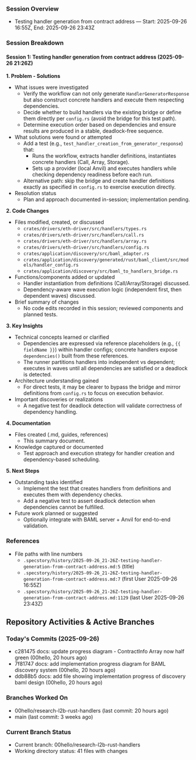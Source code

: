 ### Session Overview
- Testing handler generation from contract address — Start: 2025-09-26 16:55Z, End: 2025-09-26 23:43Z

### Session Breakdown
#### Session 1: Testing handler generation from contract address (2025-09-26 21:26Z)

**1. Problem - Solutions**
- What issues were investigated
  - Verify the workflow can not only generate `HandlerGeneratorResponse` but also construct concrete handlers and execute them respecting dependencies.
  - Decide whether to build handlers via the existing bridge or define them directly per `config.rs` (avoid the bridge for this test path).
  - Determine execution order based on dependencies and ensure results are produced in a stable, deadlock-free sequence.
- What solutions were found or attempted
  - Add a test (e.g., `test_handler_creation_from_generator_response`) that:
    - Runs the workflow, extracts handler definitions, instantiates concrete handlers (Call, Array, Storage).
    - Sets up a provider (local Anvil) and executes handlers while checking dependency readiness before each run.
  - Alternative path: skip the bridge and create handler definitions exactly as specified in `config.rs` to exercise execution directly.
- Resolution status
  - Plan and approach documented in-session; implementation pending.

**2. Code Changes**
- Files modified, created, or discussed
  - `crates/drivers/eth-driver/src/handlers/types.rs`
  - `crates/drivers/eth-driver/src/handlers/call.rs`
  - `crates/drivers/eth-driver/src/handlers/array.rs`
  - `crates/drivers/eth-driver/src/handlers/config.rs`
  - `crates/application/discovery/src/baml_adapter.rs`
  - `crates/application/discovery/generated/rust/baml_client/src/models/handler_config.rs`
  - `crates/application/discovery/src/baml_to_handlers_bridge.rs`
- Functions/components added or updated
  - Handler instantiation from definitions (Call/Array/Storage) discussed.
  - Dependency-aware wave execution logic (independent first, then dependent waves) discussed.
- Brief summary of changes
  - No code edits recorded in this session; reviewed components and planned tests.

**3. Key Insights**
- Technical concepts learned or clarified
  - Dependencies are expressed via reference placeholders (e.g., `{{ fieldName }}`) within handler configs; concrete handlers expose `dependencies()` built from these references.
  - The runner partitions handlers into independent vs dependent; executes in waves until all dependencies are satisfied or a deadlock is detected.
- Architecture understanding gained
  - For direct tests, it may be clearer to bypass the bridge and mirror definitions from `config.rs` to focus on execution behavior.
- Important discoveries or realizations
  - A negative test for deadlock detection will validate correctness of dependency handling.

**4. Documentation**
- Files created (.md, guides, references)
  - This summary document.
- Knowledge captured or documented
  - Test approach and execution strategy for handler creation and dependency-based scheduling.

**5. Next Steps**
- Outstanding tasks identified
  - Implement the test that creates handlers from definitions and executes them with dependency checks.
  - Add a negative test to assert deadlock detection when dependencies cannot be fulfilled.
- Future work planned or suggested
  - Optionally integrate with BAML server + Anvil for end-to-end validation.

### References
- File paths with line numbers
  - `.specstory/history/2025-09-26_21-26Z-testing-handler-generation-from-contract-address.md:5` (title)
  - `.specstory/history/2025-09-26_21-26Z-testing-handler-generation-from-contract-address.md:7` (first User 2025-09-26 16:55Z)
  - `.specstory/history/2025-09-26_21-26Z-testing-handler-generation-from-contract-address.md:1129` (last User 2025-09-26 23:43Z)


## Repository Activities & Active Branches

### Today's Commits (2025-09-26)
- c281475 docs: update progress diagram - ContractInfo Array now half green (00hello, 20 hours ago)
- 7f81747 docs: add implementation progress diagram for BAML discovery system (00hello, 20 hours ago)
- ddb88b5 docs: add file showing implementation progress of discovery baml design (00hello, 20 hours ago)

### Branches Worked On
- 00hello/research-l2b-rust-handlers (last commit: 20 hours ago)
- main (last commit: 3 weeks ago)

### Current Branch Status
- Current branch: 00hello/research-l2b-rust-handlers
- Working directory status: 41 files with changes

